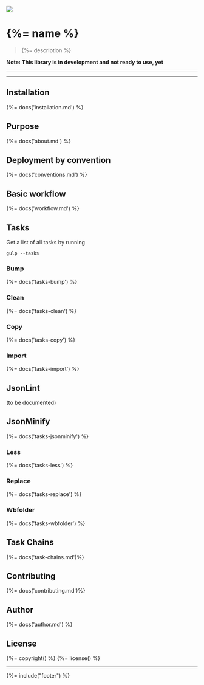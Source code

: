 [![](https://david-dm.org/stefanwalther/sense-go.png)](https://david-dm.org/stefanwalther/sense-go)

# {%= name %}

> {%= description %}

**Note: This library is in development and not ready to use, yet**

---

<!-- toc -->

---

## Installation

{%= docs('installation.md') %}

## Purpose

{%= docs('about.md') %}

## Deployment by convention

{%= docs('conventions.md') %}

## Basic workflow

{%= docs('workflow.md') %}

## Tasks
Get a list of all tasks by running

```
gulp --tasks
```

### Bump
{%= docs('tasks-bump') %}

### Clean
{%= docs('tasks-clean') %}

### Copy
{%= docs('tasks-copy') %}

### Import
{%= docs('tasks-import') %}

## JsonLint
(to be documented)

## JsonMinify
{%= docs('tasks-jsonminify') %}

### Less
{%= docs('tasks-less') %}

### Replace
{%= docs('tasks-replace') %}

### Wbfolder
{%= docs('tasks-wbfolder') %}

## Task Chains
{%= docs('task-chains.md')%}

## Contributing
{%= docs('contributing.md')%}


## Author
{%= docs('author.md') %}

## License
{%= copyright() %}
{%= license() %}

***

{%= include("footer") %}
